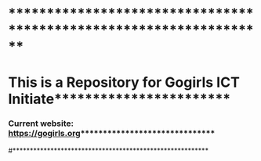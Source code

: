 # ******************************************************************
# This is a Repository for Gogirls ICT Initiate***********************
### Current website: https://gogirls.org******************************
#*********************************************************